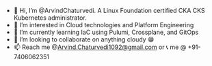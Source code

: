 - 👋 Hi, I’m @ArvindChaturvedi. A Linux Foundation certified CKA CKS Kubernetes administrator.
- 👀 I’m interested in Cloud technologies and Platform Engineering
- 🌱 I’m currently learning IaC using Pulumi, Crossplane, and GitOps
- 💞️ I’m looking to collaborate on anything cloudy 😁
- 📫 Reach me @Arvind.Chaturvedi1092@gmail.com or 📞 me @ +91-7406062351

<!---
ArvindChaturvedi/ArvindChaturvedi is a ✨ special ✨ repository because its `README.md` (this file) appears on your GitHub profile.
You can click the Preview link to take a look at your changes.
--->
